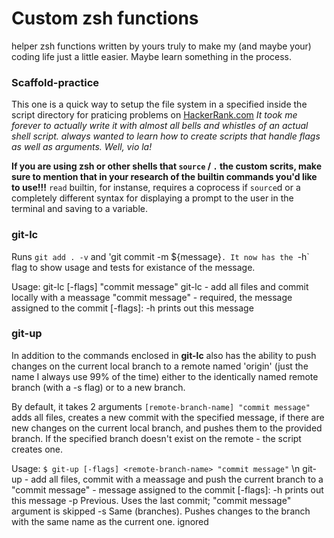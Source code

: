 # Custom zsh functions

helper zsh functions written by yours truly to make my (and maybe your) coding life just a little easier. Maybe learn something in the process.

### Scaffold-practice

This one is a quick way to setup the file system in a specified inside the script directory for praticing problems on [HackerRank.com](https://www.hackerrank.com/)
_It took me forever to actually write it with almost all bells and whistles of an actual shell script. always wanted to learn how to create scripts that handle flags as well as arguments. Well, vio la!_

**If you are using zsh or other shells that `source` / `.` the custom scrits, make sure to mention that in your research of the builtin commands you'd like to use!!!**
`read` builtin, for instanse, requires a coprocess if `source`d or a completely different syntax for displaying a prompt to the user in the terminal and saving to a variable.

### git-lc

Runs `git add . -v` and 'git commit -m ${message}`. It now has the `-h` flag to show usage and tests for existance of the message.

Usage: git-lc [-flags] "commit message"
git-lc - add all files and commit locally with a meassage
"commit message" - required, the message assigned to the commit
[-flags]:
-h prints out this message

### git-up

In addition to the commands enclosed in **git-lc** also has the ability to push changes on the current local branch to a remote named 'origin' (just the name I always use 99% of the time) either to the identically named remote branch (with a -s flag) or to a new branch.

By default, it takes 2 arguments `[remote-branch-name] "commit message"` adds all files, creates a new commit with the specified message, if there are new changes on the current local branch, and pushes them to the provided branch. If the specified branch doesn't exist on the remote - the script creates one.

Usage: `$ git-up [-flags] <remote-branch-name> "commit message"` \n
git-up - add all files, commit with a meassage and push the current branch to a <remote-branch-name>
"commit message" - message assigned to the commit
[-flags]:
-h prints out this message
-p Previous. Uses the last commit; "commit message" argument is skipped
-s Same (branches). Pushes changes to the branch with the same name as the current one. <remote-branch-name> ignored
